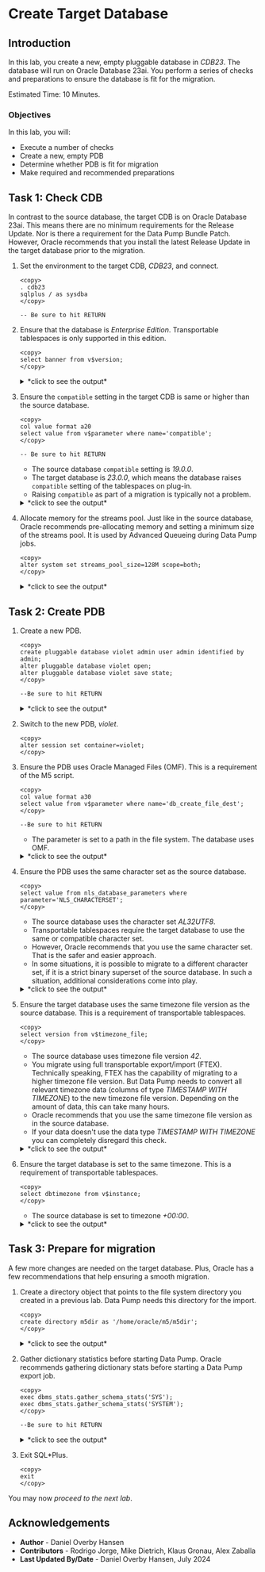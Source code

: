 # Create Target Database

## Introduction

In this lab, you create a new, empty pluggable database in *CDB23*. The database will run on Oracle Database 23ai. You perform a series of checks and preparations to ensure the database is fit for the migration.

Estimated Time: 10 Minutes.

### Objectives

In this lab, you will:

* Execute a number of checks
* Create a new, empty PDB
* Determine whether PDB is fit for migration
* Make required and recommended preparations

## Task 1: Check CDB

In contrast to the source database, the target CDB is on Oracle Database 23ai. This means there are no minimum requirements for the Release Update. Nor is there a requirement for the Data Pump Bundle Patch. However, Oracle recommends that you install the latest Release Update in the target database prior to the migration.

1. Set the environment to the target CDB, *CDB23*, and connect.

    ```
    <copy>
    . cdb23
    sqlplus / as sysdba
    </copy>

    -- Be sure to hit RETURN
    ```

2. Ensure that the database is *Enterprise Edition*. Transportable tablespaces is only supported in this edition.

    ```
    <copy>
    select banner from v$version;
    </copy>
    ```

    <details>
    <summary>*click to see the output*</summary>
    ``` text
    SQL> select banner from v$version;

    BANNER
    --------------------------------------------------------------------------------
    Oracle Database 23ai Enterprise Edition Release 23.0.0.0.0 - Production
    ```
    </details>    

3. Ensure the `compatible` setting in the target CDB is same or higher than the source database.

    ```
    <copy>
    col value format a20
    select value from v$parameter where name='compatible';
    </copy>

    -- Be sure to hit RETURN
    ```

    * The source database `compatible` setting is *19.0.0*.
    * The target database is *23.0.0*, which means the database raises `compatible` setting of the tablespaces on plug-in.
    * Raising `compatible` as part of a migration is typically not a problem.

    <details>
    <summary>*click to see the output*</summary>
    ``` text
    SQL> col value format a20
    SQL> select value from v$parameter where name='compatible';

    VALUE
    --------------------    
    23.0.0
    ```
    </details>  

4. Allocate memory for the streams pool. Just like in the source database, Oracle recommends pre-allocating memory and setting a minimum size of the streams pool. It is used by Advanced Queueing during Data Pump jobs.

    ```
    <copy>
    alter system set streams_pool_size=128M scope=both;
    </copy>
    ```

    <details>
    <summary>*click to see the output*</summary>
    ``` text
    SQL> alter system set streams_pool_size=128M scope=both;
    
    System altered.
    ```
    </details>     

## Task 2: Create PDB

1. Create a new PDB.

    ```
    <copy>
    create pluggable database violet admin user admin identified by admin;
    alter pluggable database violet open;
    alter pluggable database violet save state;
    </copy>
    
    --Be sure to hit RETURN
    ```

    <details>
    <summary>*click to see the output*</summary>
    ``` text
    SQL> create pluggable database violet admin user admin identified by admin;

    Pluggable database created.

    SQL> alter pluggable database violet open;

    Pluggable database altered.

    SQL> alter pluggable database violet save state;

    Pluggable database altered.
    ```
    </details>  

2. Switch to the new PDB, *violet*. 

    ```
    <copy>
    alter session set container=violet;
    </copy>
    ```

3. Ensure the PDB uses Oracle Managed Files (OMF). This is a requirement of the M5 script. 

    ```
    <copy>
    col value format a30
    select value from v$parameter where name='db_create_file_dest';
    </copy>
    
    --Be sure to hit RETURN
    ```

    * The parameter is set to a path in the file system. The database uses OMF.

    <details>
    <summary>*click to see the output*</summary>
    ``` text
    SQL> col value format a30
    SQL> select value from v$parameter where name='db_create_file_dest';
    
    VALUE
    ------------------------------
    /u02/oradata
    ```
    </details>      

4. Ensure the PDB uses the same character set as the source database. 

    ```
    <copy>
    select value from nls_database_parameters where parameter='NLS_CHARACTERSET';
    </copy>
    ```
    * The source database uses the character set *AL32UTF8*. 
    * Transportable tablespaces require the target database to use the same or compatible character set. 
    * However, Oracle recommends that you use the same character set. That is the safer and easier approach.
    * In some situations, it is possible to migrate to a different character set, if it is a strict binary superset of the source database. In such a situation, additional considerations come into play.

    <details>
    <summary>*click to see the output*</summary>
    ``` text
    SQL> select value from nls_database_parameters where parameter='NLS_CHARACTERSET';

    VALUE
    --------------------
    AL32UTF8
    ```
    </details>      

5. Ensure the target database uses the same timezone file version as the source database. This is a requirement of transportable tablespaces.

    ```
    <copy>
    select version from v$timezone_file;
    </copy>
    ```

    * The source database uses timezone file version *42*.
    * You migrate using full transportable export/import (FTEX). Technically speaking, FTEX has the capability of migrating to a higher timezone file version. But Data Pump needs to convert all relevant timezone data (columns of type *TIMESTAMP WITH TIMEZONE*) to the new timezone file version. Depending on the amount of data, this can take many hours.
    * Oracle recommends that you use the same timezone file version as in the source database.   
    * If your data doesn't use the data type *TIMESTAMP WITH TIMEZONE* you can completely disregard this check.

    <details>
    <summary>*click to see the output*</summary>
    ``` text
    SQL> select version from v$timezone_file;

    VERSION
    ----------
    42
    ```
    </details>      

6. Ensure the target database is set to the same timezone. This is a requirement of transportable tablespaces.

    ```
    <copy>
    select dbtimezone from v$instance;
    </copy>
    ```

    * The source database is set to timezone *+00:00*.

    <details>
    <summary>*click to see the output*</summary>
    ``` text
    SQL> select dbtimezone from v$instance;

    DBTIME
    ------
    +00:00
    ```
    </details>

## Task 3: Prepare for migration

A few more changes are needed on the target database. Plus, Oracle has a few recommendations that help ensuring a smooth migration.

1. Create a directory object that points to the file system directory you created in a previous lab. Data Pump needs this directory for the import.

    ```
    <copy>
    create directory m5dir as '/home/oracle/m5/m5dir';
    </copy>
    ```

    <details>
    <summary>*click to see the output*</summary>
    ``` text
    SQL> create directory m5dir as '/home/oracle/m5/m5dir';
    
    Directory created.
    ```
    </details>

3. Gather dictionary statistics before starting Data Pump. Oracle recommends gathering dictionary stats before starting a Data Pump export job.

    ```
    <copy>
    exec dbms_stats.gather_schema_stats('SYS');
    exec dbms_stats.gather_schema_stats('SYSTEM');
    </copy>
    
    --Be sure to hit RETURN
    ```

    <details>
    <summary>*click to see the output*</summary>
    ``` text
    SQL> exec dbms_stats.gather_schema_stats('SYS');

    PL/SQL procedure successfully completed.

    SQL> exec dbms_stats.gather_schema_stats('SYSTEM');

    PL/SQL procedure successfully completed.
    ```
    </details>

4. Exit SQL*Plus.

    ```
    <copy>
    exit
    </copy>
    ```

You may now *proceed to the next lab*.

## Acknowledgements

* **Author** - Daniel Overby Hansen
* **Contributors** - Rodrigo Jorge, Mike Dietrich, Klaus Gronau, Alex Zaballa
* **Last Updated By/Date** - Daniel Overby Hansen, July 2024
